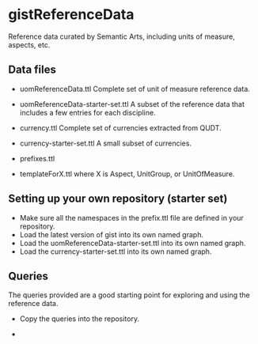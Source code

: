 # gistReferenceData
Reference data curated by Semantic Arts, including units of measure, aspects, etc.

## Data files

- uomReferenceData.ttl  Complete set of unit of measure reference data.
- uomReferenceData-starter-set.ttl A subset of the reference data that includes a few entries for each discipline.
- currency.ttl Complete set of currencies extracted from QUDT.
- currency-starter-set.ttl A small subset of currencies.

- prefixes.ttl
- templateForX.ttl where X is Aspect, UnitGroup, or UnitOfMeasure.

## Setting up your own repository (starter set)

- Make sure all the namespaces in the prefix.ttl file are defined in your repository.
- Load the latest version of gist into its own named graph.
- Load the uomReferenceData-starter-set.ttl into its own named graph.
- Load the currency-starter-set.ttl into its own named graph.

## Queries

The queries provided are a good starting point for exploring and using the reference data.
- Copy the queries into the repository.

- 
